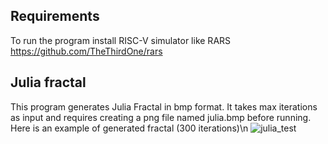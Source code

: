 ## Requirements
To run the program install RISC-V simulator like RARS https://github.com/TheThirdOne/rars
## Julia fractal
This program generates Julia Fractal in bmp format. It takes max iterations as input and requires creating a png file named julia.bmp before running.
Here is an example of generated fractal (300 iterations)\n
![julia_test](https://github.com/user-attachments/assets/e67d37dd-bef1-4d3b-b6d0-34df571f999a)
